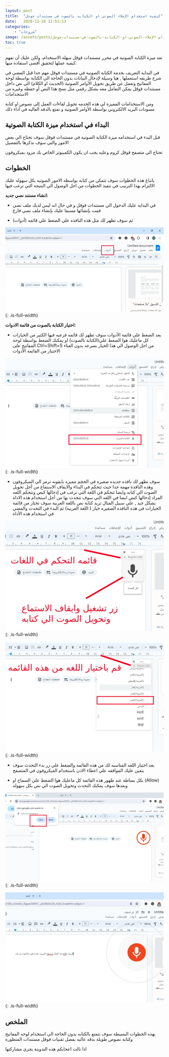 ```yaml
---
layout: post
title:  "كيفية استخدام الإملاء الصوتي او الكتابه بالصوت في مستندات جوجل"
date:   2020-12-16 11:51:13
categories: 
    - "شروحات"
image: /assets/posts/كيفية-استخدام-الإملاء-الصوتي-او-الكتابه-بالصوت-في-مستندات-جوجل/thumbnail.webp
toc: true
---
```


تعد ميزة الكتابة الصوتية في محرر مستندات قوقل سهلة الاستخدام، ولكن عليك أن تفهم كيفية عملها لتحقيق أقصى استفادة منها.


في البدايه التعريف بخدمة الكتابة الصوتية في مستندات قوقل مهم جدا قبل المضي في شرح طريقه استعملها , هيا وسيلة لإدخال البيانات بدون الحاجة الي الكتابة بواسطة لوحة المفاتيح وتعمل عن طريق تحويل الأوامر الصوتية (الحديث او الكلام) الي نص داخل مستندات قوقل يمكن التعامل معه بشكل رقمي  مثل نسخ هذا النص أو حفظه  وغيره من الاستخدامات 


ومن الاستخدامات المميزة لي هذه الخدمه تحويل لقاءات العمل إلى نصوص او كتابة مسودات البريد الالكتروني بواسطة الأوامر الصوتية و تمتع بالدقه العاليه في أداء ذلك 


## البداء في استخدام ميزة الكتابة الصوتية


قبل البدء في استخدامه ميزة الكتابة الصوتية في مستندات قوقل سوف تحتاج الي بعض الامور والتي سوف نذكرها بالتفصيل 


تحتاج الي متصفح قوقل كروم وعليه يجب ان يكون الكمبيوتر الخاص بك مزود بميكروفون 



## الخطوات

باتباع هذه الخطوات سوف تتمكن من كتابه بواسطه الامور الصوتيه بكل سهوله عليك الالتزام بهذا الترتيب في تنفيذ الخطوات من اجل الوصول الي النتيجة التي ترغب فيها 


**انشاء مستند نصي جديد:**

 - في البداية عليك الدخول الي مستندات قوقل و في حال انه ليس لديك ملف نصي قمت بإنشائها مسبقا عليك بإنشاء  ملف نصي فارع 

 - ثم سوف تظهر لك مثل هذه النافذه علي الضغط علي قائمه (أدوات) 


![الكتابه بالصوت في مستندات جوجل](/assets/posts/كيفية-استخدام-الإملاء-الصوتي-او-الكتابه-بالصوت-في-مستندات-جوجل/step-1.webp){: .is-full-width}

**اختيار الكتابة بالصوت من قائمة الادوات:**

 - بعد الضغط علي قائمة الأدوات سوف تظهر لك قائمه فرعيه فيها الكثير من الخيارات كل ماعليك هوا الضغط علي(الكتابة بالصوت) او يمكنك الضغط بواسطة لوحة المفاتيح على Ctrl+Shift+S من اجل الوصول الي هذا الخيار بسرعه بدون العناء الاختيار من القائمة الأدوات

 ![الكتابه بالصوت في مستندات جوجل](/assets/posts/كيفية-استخدام-الإملاء-الصوتي-او-الكتابه-بالصوت-في-مستندات-جوجل/step-2.webp){: .is-full-width}

 - سوف تظهر لك نافذه جديده صغيره في  الحجم مميزه بايقونه ترمز الي الميكروفون وهذه النافذة مهمة جدا حيث تتحكم في البداء والايقاف  الاستماع من أجل تحويل الصوت الي كتابه وايضا تتحكم في اللغة التي ترغب في إدخالها كنص وتتحكم اللغه المراد إدخالها كنص ايضا في اللغه التي سوف تتحدث بها من أجل استخدام هذه الاداة بشكل جيد , علي سبيل المثال تريد كتابة نص باللغة العربية سوف تختار من قائمة الخيارات في هذه النافذه الصغيره خيار ( اللغة العربية) ثم البدء في التحدث والمضي في  استخدام هذه الأداة 

 ![الكتابه بالصوت في مستندات جوجل](/assets/posts/كيفية-استخدام-الإملاء-الصوتي-او-الكتابه-بالصوت-في-مستندات-جوجل/step-3.webp){: .is-full-width}

  ![الكتابه بالصوت في مستندات جوجل](/assets/posts/كيفية-استخدام-الإملاء-الصوتي-او-الكتابه-بالصوت-في-مستندات-جوجل/step-4.webp){: .is-full-width}


 - بعد اختيار اللغه المناسبه لك من هذه القائمة والضغط علي زر بدء التحدث سوف يتعين عليك الموافقه علي اعطاء الاذن باستخدام الميكروفون في المتصفح 

 - بكل بساطة عند ظهور هذه القائمة كل ماعليك هوا الضغط علي السماح او (Allow) وبعدها سوف يمكنك التحدث وتحويل الصوت الي نص بكل سهوله

  ![الكتابه بالصوت في مستندات جوجل](/assets/posts/كيفية-استخدام-الإملاء-الصوتي-او-الكتابه-بالصوت-في-مستندات-جوجل/step-5.webp){: .is-full-width}


  ![الكتابه بالصوت في مستندات جوجل](/assets/posts/كيفية-استخدام-الإملاء-الصوتي-او-الكتابه-بالصوت-في-مستندات-جوجل/step-6.webp){: .is-full-width}


## الملخص


بهذه الخطوات البسيطة سوف تتمتع بالكتابه بدون الحاجة الي استخدام لوحه المفاتيح وكتابة نصوص طويلة بدقه عاليه بفضل تقنيات قوقل مستندات المتطورة 



اذا نالت اعجابكم هذه التدوينة يجري مشاركتها 

